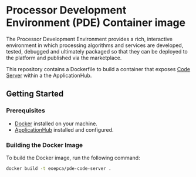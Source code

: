 # Processor Development Environment (PDE) Container image

The Processor Development Environment provides a rich, interactive environment in which processing algorithms and services are developed, tested, debugged and ultimately packaged so that they can be deployed to the platform and published via the marketplace.

This repository contains a Dockerfile to build a container that exposes [Code Server](https://github.com/cdr/code-server) within a the ApplicationHub.

## Getting Started

### Prerequisites

- [Docker](https://www.docker.com/) installed on your machine.
- [ApplicationHub](https://eoepca.github.io/application-hub-context/) installed and configured.

### Building the Docker Image

To build the Docker image, run the following command:

```bash
docker build -t eoepca/pde-code-server .
```
